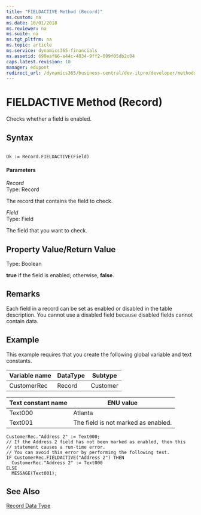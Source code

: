 ```yaml
---
title: "FIELDACTIVE Method (Record)"
ms.custom: na
ms.date: 10/01/2018
ms.reviewer: na
ms.suite: na
ms.tgt_pltfrm: na
ms.topic: article
ms.service: dynamics365-financials
ms.assetid: 690eaf66-a44c-4834-9ff2-099f05db2c04
caps.latest.revision: 10
manager: edupont
redirect_url: /dynamics365/business-central/dev-itpro/developer/methods-auto/library
---
```


 

# FIELDACTIVE Method (Record)
Checks whether a field is enabled.  

## Syntax  

```  

Ok := Record.FIELDACTIVE(Field)  
```  

#### Parameters  
 *Record*  
 Type: Record  

 The record that contains the field to check.  

 *Field*  
 Type: Field  

 The field that you want to check.  

## Property Value/Return Value  
 Type: Boolean  

 **true** if the field is enabled; otherwise, **false**.  

## Remarks  
 Each field in a record can be set as enabled or disabled in the table description. You cannot use a disabled field because disabled fields cannot contain data.  

## Example  
 This example requires that you create the following global variable and text constants.  

|Variable name|DataType|Subtype|  
|-------------------|--------------|-------------|  
|CustomerRec|Record|Customer|  

|Text constant name|ENU value|  
|------------------------|---------------|  
|Text000|Atlanta|  
|Text001|The field is not marked as enabled.|  

```  
CustomerRec."Address 2" := Text000;  
// If the Address 2 field has not been marked as enabled, then this   
// statement causes a run-time error.  
// You can avoid this error by performing the following test.  
IF CustomerRec.FIELDACTIVE("Address 2") THEN  
  CustomerRec."Address 2" := Text000  
ELSE  
  MESSAGE(Text001);  
```  

## See Also  
 [Record Data Type](../datatypes/devenv-Record-Data-Type.md)
